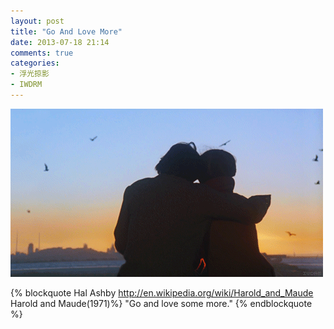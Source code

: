 ```yaml
---
layout: post
title: "Go And Love More"
date: 2013-07-18 21:14
comments: true
categories: 
- 浮光掠影
- IWDRM
---
```


![Go and love more](/downloads/images/go_and_love_more.gif "Don't touch me...")

{% blockquote Hal Ashby  http://en.wikipedia.org/wiki/Harold_and_Maude Harold and Maude(1971)%}
"Go and love some more."
{% endblockquote %}

